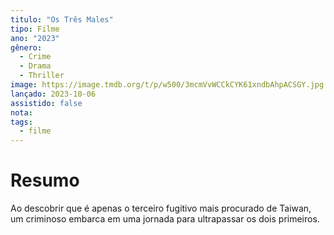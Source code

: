 ```yaml
---
titulo: "Os Três Males"
tipo: Filme
ano: "2023"
gênero:
  - Crime
  - Drama
  - Thriller
image: https://image.tmdb.org/t/p/w500/3mcmVvWCCkCYK61xndbAhpACSGY.jpg
lançado: 2023-10-06
assistido: false
nota:
tags:
  - filme
---
```

# Resumo
Ao descobrir que é apenas o terceiro fugitivo mais procurado de Taiwan, um criminoso embarca em uma jornada para ultrapassar os dois primeiros.
